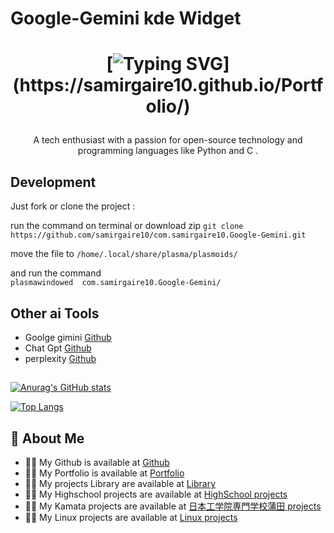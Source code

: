 # Google-Gemini kde Widget

<h1 align="center">

[![Typing SVG](https://readme-typing-svg.demolab.com/?lines=Hi+👋,+I'm+samir+gaire;Hi+👋,+私は,+ガイレ+サミル;Hi+👋,+म+समिर‌+गैरे+हो;)](https://samirgaire10.github.io/Portfolio/)
</h1>
<p align="center">A tech enthusiast with a passion for open-source technology and programming  languages like Python and C .</p>
</h1>



## Development

Just fork or clone the project :

run the command on terminal or download zip
`git clone https://github.com/samirgaire10/com.samirgaire10.Google-Gemini.git`

move the file to `/home/.local/share/plasma/plasmoids/`  

and run the command  
`plasmawindowed  com.samirgaire10.Google-Gemini/`



##  Other ai Tools 

- Goolge gimini [Github](https://github.com/samirgaire10/com.samirgaire10.Google-Gemini)
- Chat Gpt  [Github](https://github.com/dark-eye/com.darkeye.chatGPT)
- perplexity  [Github](https://github.com/samirgaire10/com.samirgaire10.perplexity)



##   </h1>
 

[![Anurag's GitHub stats](https://github-readme-stats.vercel.app/api?username=samirgaire10&show_icons=true&theme=tokyonight)](https://github.com/samirgaire10)

[![Top Langs](https://github-readme-stats.vercel.app/api/top-langs/?username=samirgaire10&show_icons=true&theme=tokyonight&layout=pie)](https://github.com/samirgaire10)


## 🚀 About Me

- 👨‍💻 My Github is available at [Github](https://github.com/samirgaire10)
- 👨‍💻 My Portfolio is available at [Portfolio](https://samirgaire10.github.io/Portfolio/)
- 👨‍💻 My projects  Library are available at [Library](https://samirgaire10.github.io/Library/)
- 👨‍💻 My Highschool projects are available at [HighSchool projects](https://samirgaire10.github.io/High-School-Web-Projects/)
- 👨‍💻 My Kamata projects are available at [ 日本工学院専門学校蒲田 projects](https://samirgaire10.github.io/kamata/)
- 👨‍💻 My Linux projects are available at [ Linux projects](https://samirgaire10.github.io/linux/)



